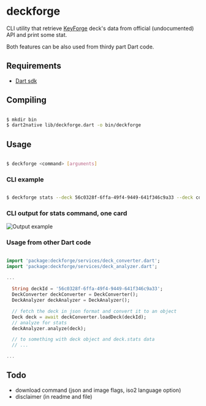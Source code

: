 
# deckforge

CLI utility that retrieve [KeyForge](https://keyforgegame.com) deck's data from official (undocumented) API and print some stat.

Both features can be also used from thirdy part Dart code.

## Requirements

- [Dart sdk](https://dart.dev/get-dart)

## Compiling

```sh

$ mkdir bin
$ dart2native lib/deckforge.dart -o bin/deckforge

```

## Usage

```sh

$ deckforge <command> [arguments]

```

### CLI example

```sh

$ deckforge stats --deck 56c0328f-6ffa-49f4-9449-641f346c9a33 --deck cdbfba62-e077-4a43-b91b-4724cf2bb4c8 --deck d012ed28-d9dc-4d56-be80-faa0351b731f --deck 6cffebc8-8922-49ad-b26b-3b076830e7ee --deck de7fcdb7-1f90-474a-a02d-e94398c95a4a --deck 41bdbe4a-d6de-4e3d-b726-3131dabe7cd1 --deck 5d44b11f-0eae-403e-ae18-952f34fcc40e --deck   e2bd9cac-2274-4a3e-9bf3-d656ac2c4d9f --deck f2572901-8fd9-46f5-917d-48f409d8ec16

```

### CLI output for stats command, one card

![Output example](https://user-images.githubusercontent.com/18366032/88548095-e783eb00-d01e-11ea-9234-9bada4dc17e8.png)

### Usage from other Dart code

```dart

import 'package:deckforge/services/deck_converter.dart';
import 'package:deckforge/services/deck_analyzer.dart';

...
  
  String deckId = '56c0328f-6ffa-49f4-9449-641f346c9a33';
  DeckConverter deckConverter = DeckConverter();
  DeckAnalyzer deckAnalyzer = DeckAnalyzer();

  // fetch the deck in json format and convert it to an object
  Deck deck = await deckConverter.loadDeck(deckId);
  // analyze for stats
  deckAnalyzer.analyze(deck);

  // to something with deck object and deck.stats data
  // ...

...

```

## Todo

- download command (json and image flags, iso2 language option)
- disclaimer (in readme and file)